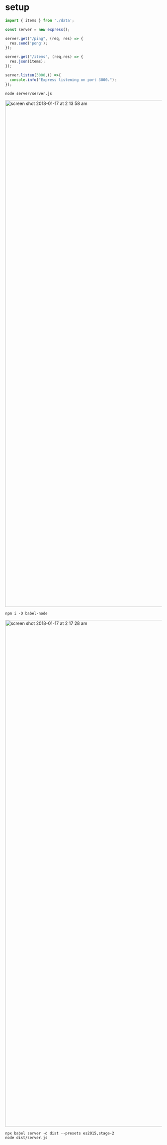 # setup

```javascript
import { items } from './data';

const server = new express();

server.get("/ping", (req, res) => {
  res.send('pong');
});

server.get("/items", (req,res) => {
  res.json(items);
});

server.listen(3000,() =>{
  console.info("Express listening on port 3000."); 
});
```

    node server/server.js
    
<img width="1623" alt="screen shot 2018-01-17 at 2 13 58 am" src="https://user-images.githubusercontent.com/5876481/35037362-27e98dbe-fb2c-11e7-854f-626bf07a11ff.png">

    npm i -D babel-node
    
<img width="1623" alt="screen shot 2018-01-17 at 2 17 28 am" src="https://user-images.githubusercontent.com/5876481/35037527-9fa41fcc-fb2c-11e7-93d6-7e06e400462a.png">

    npx babel server -d dist --presets es2015,stage-2
    node dist/server.js
    
